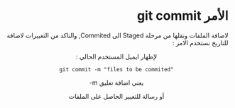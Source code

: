 <div dir="rtl">


# الأمر git commit 

لاضافة الملفات ونقلها من مرحلة Staged الى Commited, والتاكد من التغييرات لاضافة للتاريخ نستخدم الامر :
<div style="text-align:center">

لإظهار ايميل المستخدم الحالي : 
<div dir="ltr">


`git commit -m "files to be commited"`


-m  يعني اضافة تعليق

أو رسالة للتغيير الحاصل على الملفات 

</div>
